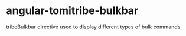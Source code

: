# angular-tomitribe-bulkbar

tribeBulkbar directive
    used to display different types of bulk commands
